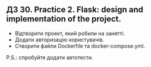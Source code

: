 ## ДЗ 30. Practice 2. Flask: design and implementation of the project.

- Відтворити проект, який робили на занятті.
- Додати авторизацію користувачів.
- Створити файли Dockerfile та docker-compose.yml.

P.S.: спробуйте додати автотести.
